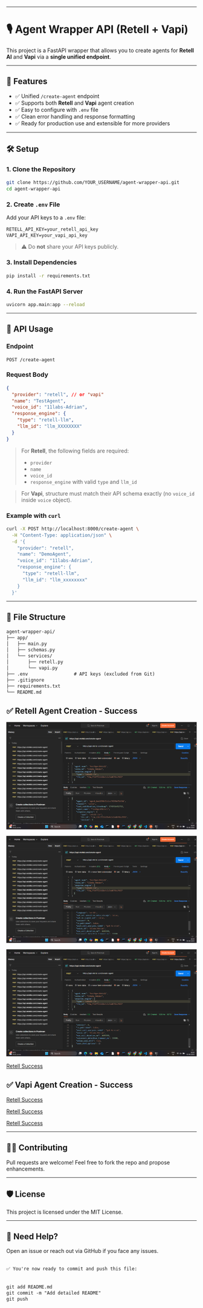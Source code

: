 

---


# 🎙️ Agent Wrapper API (Retell + Vapi)

This project is a FastAPI wrapper that allows you to create agents for **Retell AI** and **Vapi** via a **single unified endpoint**.

---

## 🚀 Features

- ✅ Unified `/create-agent` endpoint
- ✅ Supports both **Retell** and **Vapi** agent creation
- ✅ Easy to configure with `.env` file
- ✅ Clean error handling and response formatting
- ✅ Ready for production use and extensible for more providers

---

## 🛠️ Setup

### 1. Clone the Repository

```bash
git clone https://github.com/YOUR_USERNAME/agent-wrapper-api.git
cd agent-wrapper-api
````

### 2. Create `.env` File

Add your API keys to a `.env` file:

```env
RETELL_API_KEY=your_retell_api_key
VAPI_API_KEY=your_vapi_api_key
```

> ⚠️ Do **not** share your API keys publicly.

### 3. Install Dependencies

```bash
pip install -r requirements.txt
```

### 4. Run the FastAPI Server

```bash
uvicorn app.main:app --reload
```

---

## 📡 API Usage

### Endpoint

```
POST /create-agent
```

### Request Body

```json
{
  "provider": "retell", // or "vapi"
  "name": "TestAgent",
  "voice_id": "11labs-Adrian",
  "response_engine": {
    "type": "retell-llm",
    "llm_id": "llm_XXXXXXXX"
  }
}
```

> For **Retell**, the following fields are required:
>
> * `provider`
> * `name`
> * `voice_id`
> * `response_engine` with valid `type` and `llm_id`

> For **Vapi**, structure must match their API schema exactly (no `voice_id` inside `voice` object).

### Example with `curl`

```bash
curl -X POST http://localhost:8000/create-agent \
  -H "Content-Type: application/json" \
  -d '{
    "provider": "retell",
    "name": "DemoAgent",
    "voice_id": "11labs-Adrian",
    "response_engine": {
      "type": "retell-llm",
      "llm_id": "llm_xxxxxxxx"
    }
  }'
```

---

## 🧾 File Structure

```
agent-wrapper-api/
├── app/
│   ├── main.py
│   ├── schemas.py
│   └── services/
│       ├── retell.py
│       └── vapi.py
├── .env                 # API keys (excluded from Git)
├── .gitignore
├── requirements.txt
└── README.md
```
## ✅ Retell Agent Creation - Success

![Retell Success](images/POSTMAN_RETELL_AI_SUCCESS_1.png)

![Retell Success](images/POSTMAN_RETELL_AI_SUCCESS_2.png)

![Retell Success](images/POSTMAN_RETELL_AI_SUCCESS_3.png)

[Retell Success](images/RETELL_AI_DASHBOARD_SUCCESS.png)

## ✅ Vapi Agent Creation - Success
[Retell Success](images/POSTMAN_VAPI_SUCCESS_1.png)

[Retell Success](images/POSTMAN_VAPI_SUCCESS_2.png)

[Retell Success](images/POSTMAN_VAPI_DASHBOARD.png)

---

## 👨‍💻 Contributing

Pull requests are welcome! Feel free to fork the repo and propose enhancements.

---

## 🛡️ License

This project is licensed under the MIT License.

---

## 💬 Need Help?

Open an issue or reach out via GitHub if you face any issues.

```

✅ You're now ready to commit and push this file:


git add README.md
git commit -m "Add detailed README"
git push
```

